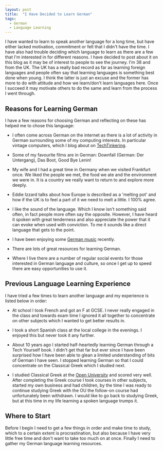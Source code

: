 ```yaml
---
layout: post
title:  "I Have Decided to Learn German"
tags:
  - German
  - Language Learning
---
```


I have wanted to learn to speak another language for a long time, but have either lacked motivation, commitment or felt that I didn't have the time.  I have also had trouble deciding which language to learn as there are a few that I'm interested in for different reasons.  I have decided to post about it on this blog as it may be of interest to people to see the journey.  I'm 38 and from the UK.  The UK has a really bad record as far as learning foreign languages and people often say that learning languages is something best done when young.  I think the latter is just an excuse and the former has more to do with attitude and how we learn/don't learn languages here.  Once I succeed it may motivate others to do the same and learn from the process I went through.

## Reasons for Learning German

I have a few reasons for choosing German and reflecting on these has helped me to chose this language:

  * I often come across German on the internet as there is a lot of activity in German surrounding some of my computing interests.  In particular vintage computers, which I blog about on [TechTinkering](http://techtinkering.com).

  * Some of my favourite films are in German: Downfall (German: Der Untergang), Das Boot, Good Bye Lenin!

  * My wife and I had a great time in Germany when we visited Frankfurt once.  We liked the people we met, the food we ate and the environment we were in.  It is a country we really want to return to and explore more deeply.

  * Eddie Izzard talks about how Europe is described as a 'melting pot' and how if the UK is to feel a part of it we need to melt a little.  I 100% agree.

  * I like the sound of the language.  Which I know isn't something said often, in fact people more often say the opposite.  However, I have heard it spoken with great tenderness and also appreciate the power that it can evoke when used with conviction.  To me it sounds like a direct language that gets to the point.

  * I have been enjoying some [German music](https://www.youtube.com/playlist?list=PLz8hJApSemQOIc1i6Y0QoBVEHnfTqQIy1 "Deutsche Musik Playlist on YouTube") recently.

 * There are lots of great resources for learning German.

 * Where I live there are a number of regular social events for those interested in German language and culture, so once I get up to speed there are easy opportunities to use it.

## Previous Language Learning Experience

I have tried a few times to learn another language and my experience is listed below in order:

  * At school I took French and got an F at GCSE.  I never really engaged in the class and towards exam time I ignored it all together to concentrate on other subjects which I wanted to get better results in.

  * I took a short Spanish class at the local college in the evenings.  I enjoyed this but never took it any further.

  * About 10 years ago I started half-heartedly learning German through a Tech Yourself book.  I didn't get that far but ever since I have been surprised how I have been able to glean a limited understanding of bits of German I have seen.  I stopped learning German so that I could concentrate on the Classical Greek which I studied next.

  * I studied Classical Greek at the [Open University](http://www.open.ac.uk) and scored very well.  After completing the Greek course I took courses in other subjects, started my own business and had children, by the time I was ready to continue studying Greek with the OU the follow-on course had unfortunately been withdrawn.  I would like to go back to studying Greek, but at this time in my life learning a spoken language trumps it.

## Where to Start

Before I begin I need to get a few things in order and make time to study, which to a certain extent is procrastination, but also because I have very little free time and don't want to take too much on at once.  Finally I need to gather my German language learning resources.
